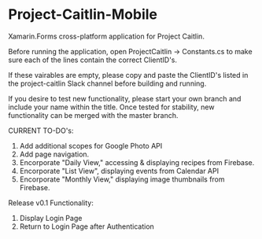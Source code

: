 # Project-Caitlin-Mobile

Xamarin.Forms cross-platform application for Project Caitlin.

Before running the application, open
ProjectCaitlin -> Constants.cs
to make sure each of the lines contain the correct ClientID's.

If these vairables are empty, please copy and paste the ClientID's listed in the
project-caitlin Slack channel before building and running.

If you desire to test new functionality, please start your own branch and include your name within the title.
Once tested for stability, new functionality can be merged with the master branch.

CURRENT TO-DO's:
1. Add additional scopes for Google Photo API
2. Add page navigation.
3. Encorporate "Daily View," accessing & displaying recipes from Firebase.
4. Encorporate "List View", displaying events from Calendar API
5. Encorporate "Monthly View," displaying image thumbnails from Firebase.

Release v0.1 Functionality:
1. Display Login Page
2. Return to Login Page after Authentication

